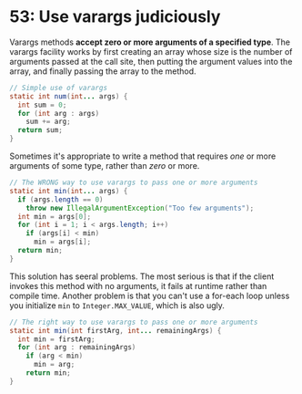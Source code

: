 # 53: Use varargs judiciously

Varargs methods **accept zero or more arguments of a specified type**. The varargs facility works by first creating an array whose size is the number of arguments passed at the call site, then putting the argument values into the array, and finally passing the array to the method.

```java
// Simple use of varargs
static int num(int... args) {
  int sum = 0;
  for (int arg : args)
    sum += arg;
  return sum;
}
```

Sometimes it's appropriate to write a method that requires *one* or more arguments of some type, rather than *zero* or more.

```java
// The WRONG way to use varargs to pass one or more arguments
static int min(int... args) {
  if (args.length == 0)
    throw new IllegalArgumentException("Too few arguments");
  int min = args[0];
  for (int i = 1; i < args.length; i++)
    if (args[i] < min)
      min = args[i];
  return min;
}
```

This solution has seeral problems. The most serious is that if the client invokes this method with no arguments, it fails at runtime rather than compile time. Another problem is that you can't use a for-each loop unless you initialize `min` to `Integer.MAX_VALUE`, which is also ugly.

```java
// The right way to use varargs to pass one or more arguments
static int min(int firstArg, int... remainingArgs) {
  int min = firstArg;
  for (int arg : remainingArgs)
    if (arg < min)
      min = arg;
    return min;
}
```
